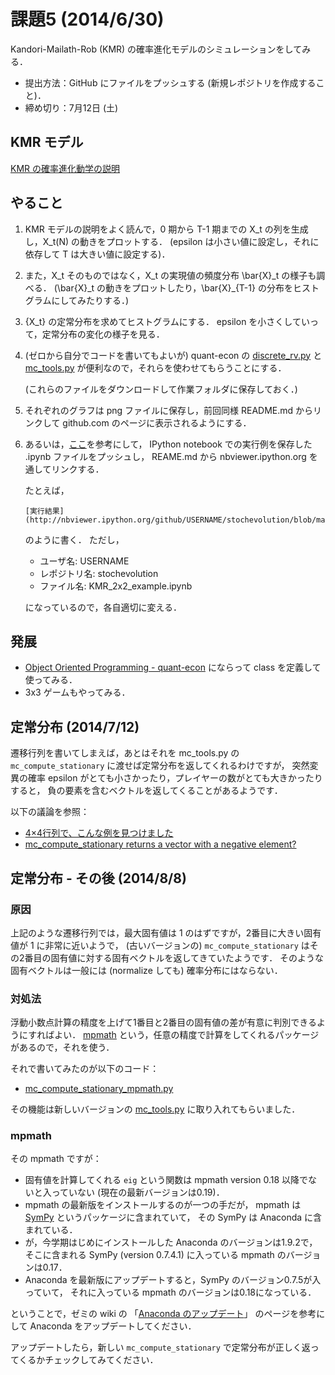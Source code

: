 課題5 (2014/6/30)
=========

Kandori-Mailath-Rob (KMR) の確率進化モデルのシミュレーションをしてみる．

* 提出方法：GitHub にファイルをプッシュする (新規レポジトリを作成すること)．
* 締め切り：7月12日 (土)


## KMR モデル

[KMR の確率進化動学の説明](http://nbviewer.ipython.org/github/OyamaZemi2014/exercises/blob/master/ex05/KMR_notes.ipynb)


## やること

1. KMR モデルの説明をよく読んで，0 期から T-1 期までの X\_t の列を生成し，X\_t(N) の動きをプロットする．
   (epsilon は小さい値に設定し，それに依存して T は大きい値に設定する)．

2. また，X\_t そのものではなく，X\_t の実現値の頻度分布 \\bar{X}\_t の様子も調べる．
   (\\bar{X}\_t の動きをプロットしたり，\\bar{X}\_{T-1} の分布をヒストグラムにしてみたりする．)

3. {X\_t} の定常分布を求めてヒストグラムにする．
   epsilon を小さくしていって，定常分布の変化の様子を見る．

4. (ゼロから自分でコードを書いてもよいが)
   quant-econ の
   [discrete_rv.py](https://github.com/jstac/quant-econ/blob/master/quantecon/discrete_rv.py)
   と
   [mc_tools.py](https://github.com/jstac/quant-econ/blob/master/quantecon/mc_tools.py)
   が便利なので，それらを使わせてもらうことにする．

   (これらのファイルをダウンロードして作業フォルダに保存しておく．)

5. それぞれのグラフは png ファイルに保存し，前回同様 README.md からリンクして
   github.com のページに表示されるようにする．

6. あるいは，[ここ](http://nbviewer.ipython.org/github/oyamad/stochevolution/blob/master/KMR_2x2_example.ipynb)を参考にして，
   IPython notebook での実行例を保存した .ipynb ファイルをプッシュし，
   REAME.md から nbviewer.ipython.org を通してリンクする．

   たとえば，

   ```
   [実行結果](http://nbviewer.ipython.org/github/USERNAME/stochevolution/blob/master/KMR_2x2_example.ipynb)
   ```

   のように書く．
   ただし，

   * ユーザ名: USERNAME
   * レポジトリ名: stochevolution
   * ファイル名: KMR_2x2_example.ipynb

   になっているので，各自適切に変える．


## 発展

* [Object Oriented Programming - quant-econ](http://quant-econ.net/python_oop.html)
  にならって class を定義して使ってみる．
* 3x3 ゲームもやってみる．


## 定常分布 (2014/7/12)

遷移行列を書いてしまえば，あとはそれを mc_tools.py の `mc_compute_stationary`
に渡せば定常分布を返してくれるわけですが，
突然変異の確率 epsilon がとても小さかったり，プレイヤーの数がとても大きかったりすると，
負の要素を含むベクトルを返してくることがあるようです．

以下の議論を参照：

* [4×4行列で、こんな例を見つけました](https://github.com/haru110jp/KMR/commit/73033cc0dab28d6b9f32cba2fdf55b88f520dbee)
* [mc_compute_stationary returns a vector with a negative element?](https://github.com/haru110jp/KMR/issues/1)


## 定常分布 - その後 (2014/8/8)

### 原因

上記のような遷移行列では，最大固有値は 1 のはずですが，2番目に大きい固有値が 1 に非常に近いようで，
(古いバージョンの) `mc_compute_stationary` はその2番目の固有値に対する固有ベクトルを返してきていたようです．
そのような固有ベクトルは一般には (normalize しても) 確率分布にはならない．

### 対処法

浮動小数点計算の精度を上げて1番目と2番目の固有値の差が有意に判別できるようにすればよい．
[mpmath](http://mpmath.org) という，任意の精度で計算をしてくれるパッケージがあるので，それを使う．

それで書いてみたのが以下のコード：

* [mc_compute_stationary_mpmath.py](https://github.com/oyamad/test_mc_compute_stationary#mc_compute_stationary_mpmathpy)

その機能は新しいバージョンの
[mc_tools.py](https://github.com/jstac/quant-econ/blob/master/quantecon/mc_tools.py)
に取り入れてもらいました．

### mpmath

その mpmath ですが：

* 固有値を計算してくれる `eig` という関数は mpmath version 0.18 以降でないと入っていない
  (現在の最新バージョンは0.19)．
* mpmath の最新版をインストールするのが一つの手だが，
  mpmath は [SymPy](http://sympy.org) というパッケージに含まれていて，
  その SymPy は Anaconda に含まれている．
* が，今学期はじめにインストールした Anaconda のバージョンは1.9.2で，そこに含まれる
  SymPy (version 0.7.4.1) に入っている mpmath のバージョンは0.17．
* Anaconda を最新版にアップデートすると，SymPy のバージョン0.7.5が入っていて，
  それに入っている mpmath のバージョンは0.18になっている．

ということで，ゼミの wiki の
「[Anaconda のアップデート](http://oyamazemi.wiki.fc2.com/wiki/Anaconda%20のアップデート)」
のページを参考にして Anaconda をアップデートしてください．

アップデートしたら，新しい `mc_compute_stationary` で定常分布が正しく返ってくるかチェックしてみてください．
